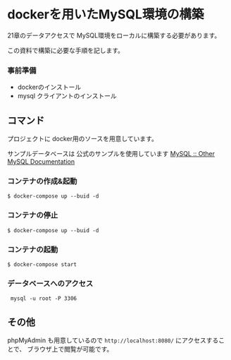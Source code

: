 # dockerを用いたMySQL環境の構築

21章のデータアクセスで MySQL環境をローカルに構築する必要があります。

この資料で構築に必要な手順を記します。

### 事前準備

- dockerのインストール
- mysql クライアントのインストール

## コマンド

プロジェクトに docker用のソースを用意しています。

サンプルデータベースは 公式のサンプルを使用しています [MySQL :: Other MySQL Documentation](https://dev.mysql.com/doc/index-other.html)

### コンテナの作成&起動
```
$ docker-compose up --buid -d
```

### コンテナの停止
```
$ docker-compose up --buid -d
```

### コンテナの起動
```
$ docker-compose start
```

### データベースへのアクセス
```
 mysql -u root -P 3306
```


## その他
phpMyAdmin も用意しているので `http://localhost:8080/` にアクセスすることで、 ブラウザ上で閲覧が可能です。
